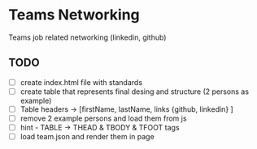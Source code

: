 # Teams Networking

Teams job related networking (linkedin, github)

## TODO

- [ ] create index.html file with standards
- [ ] create table that represents final desing and structure (2 persons as example)
- [ ] Table headers -> [firstName, lastName, links {github, linkedin} ]
- [ ] remove 2 example persons and load them from js
- [ ] hint - TABLE -> THEAD & TBODY & TFOOT tags
- [ ] load team.json and render them in page